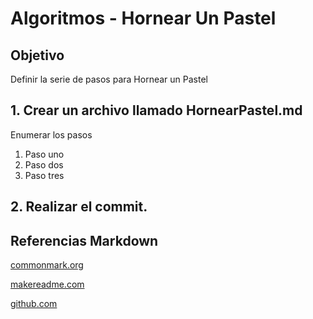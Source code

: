 # Algoritmos - Hornear Un Pastel
## Objetivo 
Definir la serie de pasos para Hornear un Pastel

## 1. Crear un archivo llamado HornearPastel.md

Enumerar los pasos 
1. Paso uno
2. Paso dos
3. Paso tres

## 2. Realizar el commit.

## Referencias Markdown
[commonmark.org](https://commonmark.org/help/)

[makereadme.com](https://www.makeareadme.com/)

[github.com](https://github.com/navendu-pottekkat/awesome-readme/blob/master/README-template.md)

